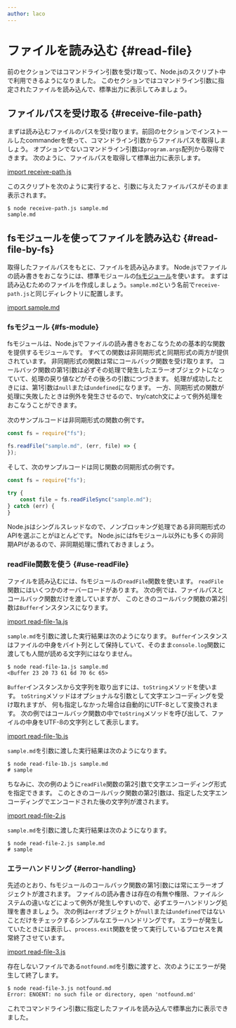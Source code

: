 ```yaml
---
author: laco 
---
```


# ファイルを読み込む {#read-file}

前のセクションではコマンドライン引数を受け取って、Node.jsのスクリプト中で利用できるようになりました。
このセクションではコマンドライン引数に指定されたファイルを読み込んで、標準出力に表示してみましょう。

## ファイルパスを受け取る {#receive-file-path}

まずは読み込むファイルのパスを受け取ります。前回のセクションでインストールしたcommanderを使って、コマンドライン引数からファイルパスを取得しましょう。
オプションでないコマンドライン引数は`program.args`配列から取得できます。
次のように、ファイルパスを取得して標準出力に表示します。

[import receive-path.js](src/receive-path.js)

このスクリプトを次のように実行すると、引数に与えたファイルパスがそのまま表示されます。

```shell-session
$ node receive-path.js sample.md
sample.md
```

## fsモジュールを使ってファイルを読み込む {#read-file-by-fs}

取得したファイルパスをもとに、ファイルを読み込みます。
Node.jsでファイルの読み書きをおこなうには、標準モジュールの[fsモジュール][]を使います。
まずは読み込むためのファイルを作成しましょう。`sample.md`という名前で`receive-path.js`と同じディレクトリに配置します。

[import sample.md](src/sample.md)

### fsモジュール {#fs-module}

fsモジュールは、Node.jsでファイルの読み書きをおこなうための基本的な関数を提供するモジュールです。
すべての関数は非同期形式と同期形式の両方が提供されています。
非同期形式の関数は常にコールバック関数を受け取ります。 
コールバック関数の第1引数は必ずその処理で発生したエラーオブジェクトになっていて、処理の戻り値などがその後ろの引数につづきます。
処理が成功したときには、第1引数は`null`または`undefined`になります。
一方、同期形式の関数が処理に失敗したときは例外を発生させるので、try/catch文によって例外処理をおこなうことができます。

次のサンプルコードは非同期形式の関数の例です。

<!-- doctest:disable -->
```js
const fs = require("fs");

fs.readFile("sample.md", (err, file) => {
});
```

そして、次のサンプルコードは同じ関数の同期形式の例です。

<!-- doctest:disable -->
```js
const fs = require("fs");

try {
    const file = fs.readFileSync("sample.md");
} catch (err) { 
}
```

Node.jsはシングルスレッドなので、ノンブロッキング処理である非同期形式のAPIを選ぶことがほとんどです。
Node.jsにはfsモジュール以外にも多くの非同期APIがあるので、非同期処理に慣れておきましょう。

### readFile関数を使う {#use-readFile}

ファイルを読み込むには、fsモジュールの`readFile`関数を使います。
`readFile`関数にはいくつかのオーバーロードがあります。
次の例では、ファイルパスとコールバック関数だけを渡していますが、
このときのコールバック関数の第2引数は`Buffer`インスタンスになります。

[import read-file-1a.js](src/read-file-1a.js)

`sample.md`を引数に渡した実行結果は次のようになります。
`Buffer`インスタンスはファイルの中身をバイト列として保持していて、そのまま`console.log`関数に渡しても人間が読める文字列にはなりません。

```shell-session
$ node read-file-1a.js sample.md
<Buffer 23 20 73 61 6d 70 6c 65>
```

`Buffer`インスタンスから文字列を取り出すには、`toString`メソッドを使います。
`toString`メソッドはオプショナルな引数として文字エンコーディングを受け取れますが、
何も指定しなかった場合は自動的にUTF-8として変換されます。
次の例ではコールバック関数の中で`toString`メソッドを呼び出して、ファイルの中身をUTF-8の文字列として表示します。

[import read-file-1b.js](src/read-file-1b.js)

`sample.md`を引数に渡した実行結果は次のようになります。

```shell-session
$ node read-file-1b.js sample.md
# sample
```

ちなみに、次の例のように`readFile`関数の第2引数で文字エンコーディング形式を指定できます。
このときのコールバック関数の第2引数は、指定した文字エンコーディングでエンコードされた後の文字列が渡されます。

[import read-file-2.js](src/read-file-2.js)

`sample.md`を引数に渡した実行結果は次のようになります。

```shell-session
$ node read-file-2.js sample.md
# sample
```

### エラーハンドリング {#error-handling}

先述のとおり、fsモジュールのコールバック関数の第1引数には常にエラーオブジェクトが渡されます。
ファイルの読み書きは存在の有無や権限、ファイルシステムの違いなどによって例外が発生しやすいので、必ずエラーハンドリング処理を書きましょう。
次の例は`err`オブジェクトが`null`または`undefined`ではないことだけをチェックするシンプルなエラーハンドリングです。
エラーが発生していたときには表示し、`process.exit`関数を使って実行しているプロセスを異常終了させています。

[import read-file-3.js](src/read-file-3.js)

存在しないファイルである`notfound.md`を引数に渡すと、次のようにエラーが発生して終了します。

```shell-session
$ node read-file-3.js notfound.md
Error: ENOENT: no such file or directory, open 'notfound.md'
```

これでコマンドライン引数に指定したファイルを読み込んで標準出力に表示できました。

[fsモジュール]: https://nodejs.org/api/fs.html
[Buffer]: https://nodejs.org/api/buffer.html
